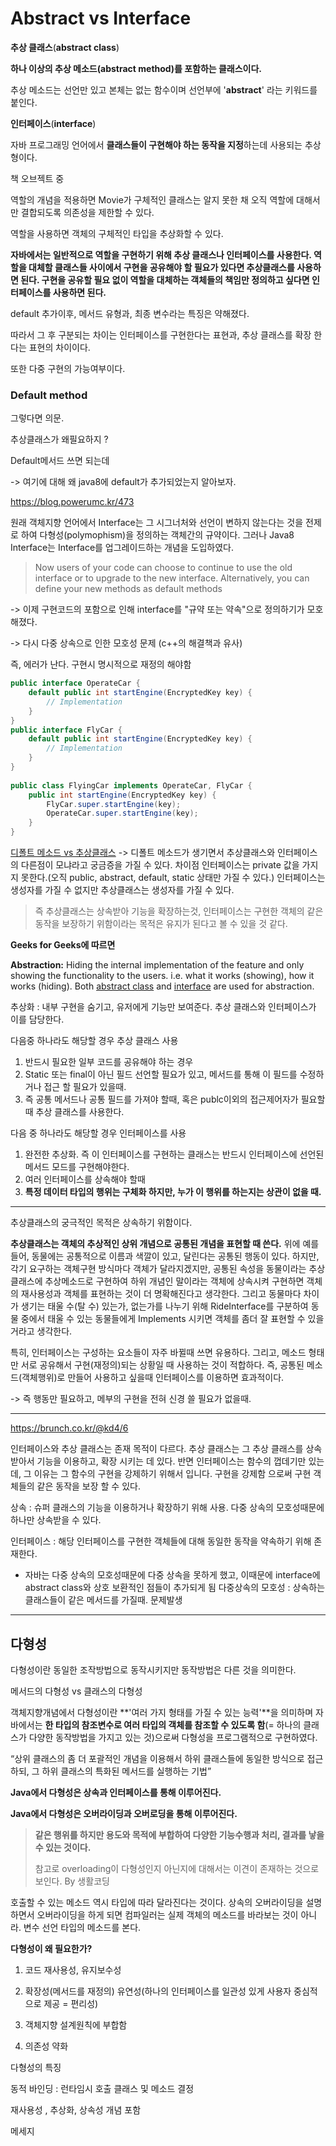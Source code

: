 # Abstract vs Interface

**추상 클래스**(**abstract class**)

**하나 이상의 추상 메소드(abstract method)를 포함하는 클래스이다.** 

추상 메소드는 선언만 있고 본체는 없는 함수이며 선언부에 '**abstract**' 라는 키워드를 붙인다.



**인터페이스**(**interface**)

자바 프로그래밍 언어에서 **클래스들이 구현해야 하는 동작을 지정**하는데 사용되는 추상형이다.



책 오브젝트 중

역할의 개념을 적용하면 Movie가 구체적인 클래스는 알지 못한 채 오직 역할에 대해서만 결합되도록 의존성을 제한할 수 있다.

역할을 사용하면 객체의 구체적인 타입을 추상화할 수 있다. 



**자바에서는 일반적으로 역할을 구현하기 위해 추상 클래스나 인터페이스를 사용한다. 역할을 대체할 클래스들 사이에서 구현을 공유해야 할 필요가 있다면 추상클래스를 사용하면 된다.
구현을 공유할 필요 없이 역할을 대체하는 객체들의 책임만 정의하고 싶다면 인터페이스를 사용하면 된다.**



default 추가이후, 메서드 유형과, 최종 변수라는 특징은 약해졌다.

따라서 그 후 구분되는 차이는 인터페이스를 구현한다는 표현과, 추상 클래스를 확장 한다는 표현의 차이이다.

또한 다중 구현의 가능여부이다.



### Default method

그렇다면 의문.

추상클래스가 왜필요하지 ?

Default메서드 쓰면 되는데

-> 여기에 대해 왜 java8에 default가 추가되었는지 알아보자.

<https://blog.powerumc.kr/473>

원래 객체지향 언어에서 Interface는 그 시그너처와 선언이 변하지 않는다는 것을 전제로 하여 다형성(polymophism)을 정의하는 객체간의 규약이다. 그러나 Java8 Interface는 Interface를 업그레이드하는 개념을 도입하였다.

> Now users of your code can choose to continue to use the old interface or to upgrade to the new interface.
> Alternatively, you can define your new methods as default methods

-> 이제 구현코드의 포함으로 인해 interface를 "규약 또는 약속"으로 정의하기가 모호해졌다.

-> 다시 다중 상속으로 인한 모호성 문제 (c++의 해결책과 유사)

즉, 에러가 난다. 구현시 명시적으로 재정의 해야함

```java
public interface OperateCar {
    default public int startEngine(EncryptedKey key) {
        // Implementation
    }
}
public interface FlyCar {
    default public int startEngine(EncryptedKey key) {
        // Implementation
    }
}
 
public class FlyingCar implements OperateCar, FlyCar {
    public int startEngine(EncryptedKey key) {
        FlyCar.super.startEngine(key);
        OperateCar.super.startEngine(key);
    }
}

```



[디폴트 메소드 vs 추상클래스](https://wedul.site/320)
-> 디폴트 메소드가 생기면서 추상클래스와 인터페이스의 다른점이 모냐라고 궁금증을 가질 수 있다. 
차이점
인터페이스는 private 값을 가지지 못한다.(오직 public, abstract, default, static 상태만 가질 수 있다.)
인터페이스는 생성자를 가질 수 없지만 추상클래스는 생성자를 가질 수 있다.

> 즉 추상클래스는 상속받아 기능을 확장하는것, 인터페이스는 구현한 객체의 같은 동작을 보장하기 위함이라는 목적은 유지가 된다고 볼 수 있을 것 같다.





**Geeks for Geeks에 따르면**

**Abstraction:** Hiding the internal implementation of the feature and only showing the functionality to the users. i.e. what it works (showing), how it works (hiding). Both [abstract class](https://www.geeksforgeeks.org/abstract-classes-in-java/) and [interface](http://quiz.geeksforgeeks.org/interfaces-in-java/) are used for abstraction.

추상화 : 내부 구현을 숨기고, 유저에게 기능만 보여준다. 추상 클래스와 인터페이스가 이를 담당한다.



다음중 하나라도 해당할 경우 추상 클래스 사용

1. 반드시 필요한 일부 코드를 공유해야 하는 경우
2. Static 또는 final이 아닌 필드 선언할 필요가 있고, 메서드를 통해 이 필드를 수정하거나 접근 할 필요가 있을때.
3. 즉 공통 메서드나 공통 필드를 가져야 할때, 혹은 publc이외의 접근제어자가 필요할때 추상 클래스를 사용한다.



다음 중 하나라도 해당할 경우 인터페이스를 사용

1. 완전한 추상화. 즉 이 인터페이스를 구현하는 클래스는 반드시 인터페이스에 선언된 메서드 모드를 구현해야한다.
2. 여러 인터페이스를 상속해야 할때
3. **특정 데이터 타입의 행위는 구체화 하지만, 누가 이 행위를 하는지는 상관이 없을 때.**



------

추상클래스의 궁극적인 목적은 상속하기 위함이다. 

**추상클래스는 객체의 추상적인 상위 개념으로 공통된 개념을 표현할 때 쓴다.** 위에 예를 들어, 동물에는 공통적으로 이름과 색깔이 있고, 달린다는 공통된 행동이 있다. 하지만, 각기 요구하는 객체구현 방식마다 객체가 달라지겠지만, 공통된 속성을 동물이라는 추상클래스에 추상메소드로 구현하여 하위 개념인 말이라는 객체에 상속시켜 구현하면 객체의 재사용성과 객체를 표현하는 것이 더 명확해진다고 생각한다. 그리고 동물마다 차이가 생기는 태울 수(탈 수) 있는가, 없는가를 나누기 위해 RideInterface를 구분하여 동물 중에서 태울 수 있는 동물들에게 Implements 시키면 객체를 좀더 잘 표현할 수 있을거라고 생각한다.

특히, 인터페이스는 구성하는 요소들이 자주 바뀔때 쓰면 유용하다. 그리고, 메소드 형태만 서로 공유해서 구현(재정의)되는 상황일 때 사용하는 것이 적합하다. 즉, 공통된 메소드(객체행위)로 만들어 사용하고 싶을때 인터페이스를 이용하면 효과적이다. 

-> 즉 행동만 필요하고, 메부의 구현을 전혀 신경 쓸 필요가 없을때.



------

<https://brunch.co.kr/@kd4/6>

인터페이스와 추상 클래스는 존재 목적이 다르다. 추상 클래스는 그 추상 클래스를 상속받아서 기능을 이용하고, 확장 시키는 데 있다. 반면 인터페이스는 함수의 껍데기만 있는데, 그 이유는 그 함수의 구현을 강제하기 위해서 입니다. 구현을 강제함 으로써 구현 객체들의 같은 동작을 보장 할 수 있다.

상속 : 슈퍼 클래스의 기능을 이용하거나 확장하기 위해 사용. 다중 상속의 모호성때문에 하나만 상속받을 수 있다.

인터페이스 : 해당 인터페이스를 구현한 객체들에 대해 동일한 동작을 약속하기 위해 존재한다.



- 자바는 다중 상속의 모호성때문에 다중 상속을 못하게 했고, 이때문에 interface에 abstract class와 상호 보환적인 점들이 추가되게 됨
  다중상속의 모호성 : 상속하는 클래스들이 같은 메서드를 가질때. 문제발생

------

## 다형성

다형성이란 동일한 조작방법으로 동작시키지만 동작방법은 다른 것을 의미한다.



메서드의 다형성 vs 클래스의 다형성

객체지향개념에서 다형성이란 **'여러 가지 형태를 가질 수 있는 능력'**을 의미하며 자바에서는 **한 타입의 참조변수로 여러 타입의 객체를 참조할 수 있도록 함**(= 하나의 클래스가 다양한 동작방법을 가지고 있는 것)으로써 다형성을 프로그램적으로 구현하였다.

“상위 클래스의 좀 더 포괄적인 개념을 이용해서 하위 클래스들에 동일한 방식으로 접근하되, 그 하위 클래스의 특화된 메서드를 실행하는 기법”



**Java에서 다형성은 상속과 인터페이스를 통해 이루어진다.**

**Java에서 다형성은 오버라이딩과 오버로딩을 통해 이루어진다.**

> **같은 행위를 하지만 용도와 목적에 부합하여 다양한 기능수행과 처리, 결과를 낳을 수 있는 것이다.**
>
> 참고로 overloading이 다형성인지 아닌지에 대해서는 이견이 존재하는 것으로 보인다.  By 생활코딩

호출할 수 있는 메소드 역시 타입에 따라 달라진다는 것이다. 상속의 오버라이딩을 설명하면서 오버라이딩을 하게 되면 컴파일러는 실제 객체의 메소드를 바라보는 것이 아니라. 변수 선언 타입의 메소드를 본다.



**다형성이 왜 필요한가?**

1. 코드 재사용성, 유지보수성
2. 확장성(메서드를 재정의) 
   유연성(하나의 인터페이스를 일관성 있게 사용자 중심적으로 제공 = 편리성)
3. 객체지향 설계원칙에 부합함

3. 의존성 약화

다형성의 특징

동적 바인딩 : 런타임시 호출 클래스 및 메소드 결정

재사용성 , 추상화, 상속성 개념 포함

메세지
